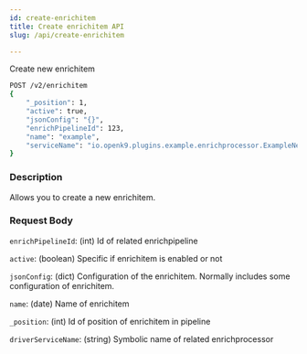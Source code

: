```yaml
---
id: create-enrichitem
title: Create enrichitem API
slug: /api/create-enrichitem

---
```


Create new enrichitem

```bash
POST /v2/enrichitem
{
    "_position": 1,
    "active": true,
    "jsonConfig": "{}",
    "enrichPipelineId": 123,
    "name": "example",
    "serviceName": "io.openk9.plugins.example.enrichprocessor.ExampleNerEnrichProcessor"
}
```

### Description

Allows you to create a new enrichitem.

### Request Body

`enrichPipelineId`: (int) Id of related enrichpipeline

`active`: (boolean) Specific if enrichitem is enabled or not

`jsonConfig`: (dict) Configuration of the enrichitem. Normally includes some configuration of enrichitem.

`name`: (date) Name of enrichitem

`_position`: (int) Id of position of enrichitem in pipeline

`driverServiceName`: (string) Symbolic name of related enrichprocessor


